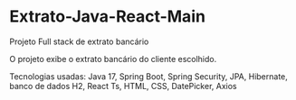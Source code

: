 # Extrato-Java-React-Main
Projeto Full stack de extrato bancário
 
O projeto exibe o extrato bancário do cliente escolhido.

Tecnologias usadas: Java 17, Spring Boot, Spring Security, JPA, Hibernate, banco de dados H2, React Ts, HTML, CSS, DatePicker, Axios
